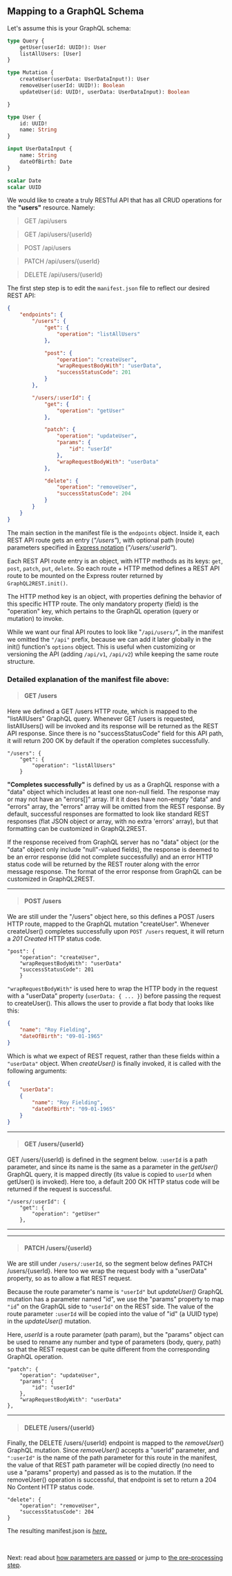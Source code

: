 ## Mapping to a GraphQL Schema

Let's assume this is your GraphQL schema: 

```graphql
type Query {
	getUser(userId: UUID!): User
	listAllUsers: [User]
}

type Mutation {
	createUser(userData: UserDataInput!): User
	removeUser(userId: UUID!): Boolean
	updateUser(id: UUID!, userData: UserDataInput): Boolean

}

type User {
	id: UUID!
	name: String
}

input UserDataInput {
	name: String
	dateOfBirth: Date
}

scalar Date
scalar UUID
```
We would like to create a truly RESTful API that has all CRUD operations for the **"users"** resource. Namely:
> GET /api/users

> GET /api/users/{userId}

> POST /api/users

> PATCH /api/users/{userId}

> DELETE /api/users/{userId}


The first step step is to edit the `manifest.json` file to reflect our desired REST API: 

```json
{
	"endpoints": {
		"/users": {
			"get": {
				"operation": "listAllUsers"
			},

			"post": {
				"operation": "createUser",
				"wrapRequestBodyWith": "userData",
				"successStatusCode": 201
			}
		},

		"/users/:userId": {
			"get": {
				"operation": "getUser"
			},

			"patch": {
				"operation": "updateUser",
				"params": {
					"id": "userId"
				},
				"wrapRequestBodyWith": "userData"
			},

			"delete": {
				"operation": "removeUser",
				"successStatusCode": 204
			}
		}
	}
}
```
The main section in the manifest file is the `endpoints` object. Inside it, each REST API route gets an entry (*"/users"*), with optional path (route)  parameters specified in [Express notation](https://expressjs.com/en/guide/routing.html)  (*"/users/:userId"*). 

Each  REST API route entry is an object, with HTTP methods as its keys: `get`, `post`, `patch`, `put`, `delete`.  So each route + HTTP method defines a REST API route to be mounted on the Express router returned by `GraphQL2REST.init()`.


The HTTP method key is an object, with properties defining the behavior of this specific HTTP route. The only mandatory property (field) is the "operation" key, which pertains to the GraphQL operation (query or mutation) to invoke. 

While we want our final API routes to look like "`/api/users/`", in the manifest we omitted the `"/api"` prefix, because we can add it later globally in the init() function's `options` object. This is useful when customizing or versioning the API (adding `/api/v1`, `/api/v2`) while keeping the same route structure.

### Detailed explanation of the manifest file above:
>#### GET /users
Here we defined a GET /users HTTP route, which is mapped to the "listAllUsers" GraphQL query. Whenever GET /users is requested, listAllUsers() will be invoked and its response will be returned as the REST API response. Since there is no "successStatusCode" field for this API path, it will return 200 OK by default if the operation completes successfully. 

```
"/users": {
	"get": {
		"operation": "listAllUsers"
	}
```			

**"Completes successfully"** is defined by us as a GraphQL response with a "data" object which includes at least one non-null field. The response may or may not have an "errors[]" array. If it it does have non-empty "data" and "errors" array, the "errors" array will be omitted from the REST response. By default, successful responses are formatted to look like standard REST responses (flat JSON object or array, with no extra 'errors' array), but that formatting can be customized in GraphQL2REST. 

If the response received from GraphQL server has no "data" object (or the "data" object only include "null"-valued fields), the response is deemed to be an error response (did not complete successfully) and an error HTTP status code will be returned by the REST router along with the error message response. The format of the error response from GraphQL can be customized in GraphQL2REST. 


---
>#### POST /users


We are still under the "/users" object here, so this defines a POST /users HTTP route, mapped to the GraphQL mutation "createUser". Whenever createUser() completes successfully upon `POST /users` request, it will return a *201 Created* HTTP status code. 

```
"post": {
	"operation": "createUser",
	"wrapRequestBodyWith": "userData"
	"successStatusCode": 201
	}
```
`"wrapRequestBodyWith"` is used here to wrap the HTTP body in the request with a "userData" property (`userData: { ... }`) before passing the request to createUser(). This allows the user to provide a flat body that looks like this: 
```json
{
	"name": "Roy Fielding",
	"dateOfBirth": "09-01-1965"
}
```
Which is what we expect of REST request, rather than these fields within a `"userData"` object. When *createUser()* is finally invoked, it is called with the following arguments: 
```json
{
	"userData":
	{	
		"name": "Roy Fielding",
		"dateOfBirth": "09-01-1965"
	}
}
```
---
>#### GET /users/{userId}

GET /users/{userId} is defined in the segment below. `:userId` is a path parameter, and since its name is the same as a parameter in the *getUser()* GraphQL query, it is mapped directly (its value is copied to `userId` when getUser() is invoked). Here too, a default 200 OK HTTP status code will be returned if the request is successful. 
```
"/users/:userId": {
	"get": {
		"operation": "getUser"
	},
```
---
---
>#### PATCH /users/{userId}
We are still under `/users/:userId`, so the segment below defines PATCH /users/{userId}. Here too we wrap the request body with a "userData" property, so as to allow a flat REST request. 

Because the route parameter's name is `"userId"` but *updateUser()* GraphQL mutation  has a parameter named "id", we use the "params" property to map `"id`" on the GraphQL side to `"userId"` on the REST side. The value of the route parameter `:userId` will be copied into the value of "id" (a UUID type) in the *updateUser()* mutation. 

Here, *userId* is a route parameter (path param), but the "params" object can be used to rename any number and type of parameters (body, query, path) so that the REST request can be quite different from the corresponding GraphQL operation. 
```
"patch": {
	"operation": "updateUser",
	"params": {
		"id": "userId"
	},
	"wrapRequestBodyWith": "userData"
},
```

----
>#### DELETE /users/{userId}

Finally, the DELETE /users/{userId} endpoint is mapped to the *removeUser*() GraphQL mutation. Since *removeUser()* accepts a "userId" parameter, and `":userId"` is the name of the path parameter for this route in the manifest, the value of that REST path parameter will be copied directly (no need to use a "params" property) and passed as is to the mutation. If the removeUser() operation is successful, that endpoint is set to return a 204 No Content HTTP status code. 

```
"delete": {
	"operation": "removeUser",
	"successStatusCode": 204
}
```
The resulting manifest.json is [_here_.](docs/manifest-example.json) 

<br>

Next: read about [how parameters are passed](How%20parameters%20are%20passed.md) or jump to [the pre-processing step](Pre-processing%20step.md).

